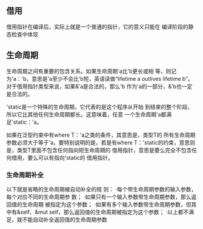 
## 借用
借用指针在编译后，实际上就是一个普通的指针，它的意义只能在
编译阶段的静态检查中体现

## 生命周期

生命周期之间有重要的包含关系。如果生命周期'a比'b更长或相
等，则记为'a：'b，意思是'a至少不会比'b短，英语读做“lifetime a
outlives lifetime b”。对于借用指针类型来说，如果&'a是合法的，那么'b
作为'a的一部分，&'b也一定是合法的。

'static是一个特殊的生命周期，它代表的是这个程序从开始
到结束的整个阶段，所以它比其他任何生命周期都长。这意味着，任意
一个生命周期'a都满足'static：'a。

如果在泛型约束中有where T：'a之类的条件，其意思是，类型T的
所有生命周期参数必须大于等于'a。要特别说明的是，若是有where
T：'static的约束，意思则是，类型T里面不包含任何指向短生命周期的
借用指针，意思是要么完全不包含任何借用，要么可以有指向'static的
借用指针。

### 生命周期补全
以下就是省略的生命周期被自动补全的规
则：
·每个带生命周期参数的输入参数，每个对应不同的生命周期参
数；
·如果只有一个输入参数带生命周期参数，那么返回值的生命周期
被指定为这个参数；
·如果有多个输入参数带生命周期参数，但其中有&self、&mut
self，那么返回值的生命周期被指定为这个参数；
·以上都不满足，就不能自动补全返回值的生命周期参数